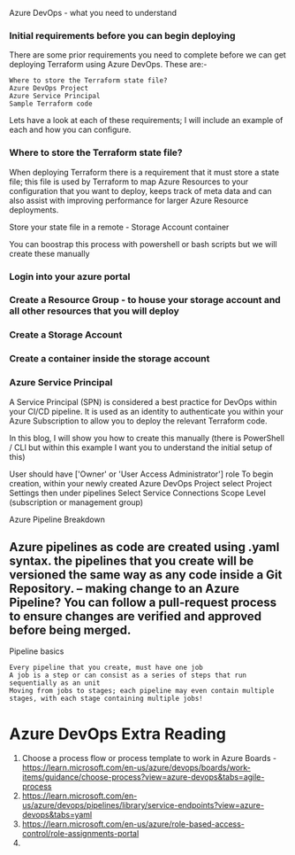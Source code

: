 Azure DevOps - what you need to understand

### Initial requirements before you can begin deploying

There are some prior requirements you need to complete before we can get deploying Terraform using Azure DevOps. These are:-

    Where to store the Terraform state file?
    Azure DevOps Project
    Azure Service Principal
    Sample Terraform code

Lets have a look at each of these requirements; I will include an example of each and how you can configure.

### Where to store the Terraform state file?

When deploying Terraform there is a requirement that it must store a state file; this file is used by Terraform 
to map Azure Resources to your configuration that you want to deploy, keeps track of meta data and can also assist with 
improving performance for larger Azure Resource deployments.

Store your state file in a remote - Storage Account container 

You can boostrap this process with powershell or bash scripts but we will create these manually

### Login into your azure portal 
### Create a Resource Group - to house your storage account and all other resources that you will deploy
### Create a Storage Account
### Create a container inside the storage account

### Azure Service Principal

A Service Principal (SPN) is considered a best practice for DevOps within your CI/CD pipeline. It is used as an identity to authenticate you within your Azure Subscription to allow you to deploy the relevant Terraform code.

In this blog, I will show you how to create this manually (there is PowerShell / CLI but within this example I want you to understand the initial setup of this)

User should have ['Owner' or 'User Access Administrator'] role 
To begin creation, within your newly created Azure DevOps Project 
        select Project Settings then under pipelines
        Select Service Connections
        Scope Level (subscription or management group)  

Azure Pipeline Breakdown

Azure pipelines as code are created using .yaml syntax. the pipelines that you create will be versioned the same way as any code inside a Git Repository. 
 – making change to an Azure Pipeline? You can follow a pull-request process to ensure changes are verified and approved before being merged.
 -

Pipeline basics 

    Every pipeline that you create, must have one job
    A job is a step or can consist as a series of steps that run sequentially as an unit
    Moving from jobs to stages; each pipeline may even contain multiple stages, with each stage containing multiple jobs!

# Azure DevOps Extra Reading

1) Choose a process flow or process template to work in Azure Boards - https://learn.microsoft.com/en-us/azure/devops/boards/work-items/guidance/choose-process?view=azure-devops&tabs=agile-process
2) https://learn.microsoft.com/en-us/azure/devops/pipelines/library/service-endpoints?view=azure-devops&tabs=yaml
3) https://learn.microsoft.com/en-us/azure/role-based-access-control/role-assignments-portal
4) 


